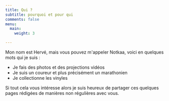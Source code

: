 ```yaml
---
title: Qui ?
subtitle: pourquoi et pour qui
comments: false
menu:
  main:
    weight: 3

---
```

Mon nom est Hervé, mais vous pouvez m'appeler Notkaa, voici en quelques mots qui je suis :

* Je fais des photos et des projections vidéos
* Je suis un coureur et plus précisément un marathonien
* Je collectionne les vinyles

Si tout cela vous intéresse alors je suis heureux de partager ces quelques pages rédigées de manières non régulières avec vous.